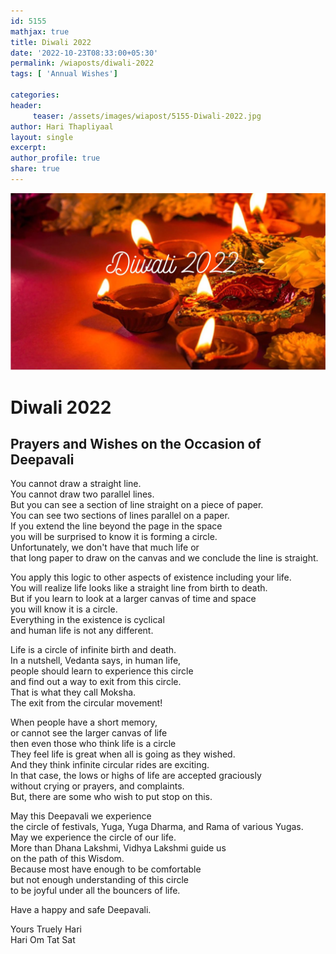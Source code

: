 ```yaml
--- 
id: 5155
mathjax: true  
title: Diwali 2022
date: '2022-10-23T08:33:00+05:30'
permalink: /wiaposts/diwali-2022
tags: [ 'Annual Wishes']

categories: 
header:
     teaser: /assets/images/wiapost/5155-Diwali-2022.jpg
author: Hari Thapliyaal 
layout: single 
excerpt:  
author_profile: true 
share: true 
---
```


![Diwali 2022](/assets/images/wiapost/5155-Diwali-2022.jpg)        
     
# Diwali 2022    
    
## Prayers and Wishes on the Occasion of Deepavali   
   
You cannot draw a straight line.  
You cannot draw two parallel lines.  
But you can see a section of line straight on a piece of paper.  
You can see two sections of lines parallel on a paper.  
If you extend the line beyond the page in the space  
you will be surprised to know it is forming a circle.  
Unfortunately, we don't have that much life or  
that long paper to draw on the canvas and we conclude the line is straight.  

You apply this logic to other aspects of existence including your life.  
You will realize life looks like a straight line from birth to death.  
But if you learn to look at a larger canvas of time and space  
you will know it is a circle.  
Everything in the existence is cyclical  
and human life is not any different.  

Life is a circle of infinite birth and death.  
In a nutshell, Vedanta says, in human life,  
people should learn to experience this circle  
and find out a way to exit from this circle.  
That is what they call Moksha.  
The exit from the circular movement!  

When people have a short memory,  
or cannot see the larger canvas of life  
then even those who think life is a circle  
They feel life is great when all is going as they wished.  
And they think infinite circular rides are exciting.  
In that case, the lows or highs of life are accepted graciously  
without crying or prayers, and complaints.  
But, there are some who wish to put stop on this.  

May this Deepavali we experience  
the circle of festivals, Yuga, Yuga Dharma, and Rama of various Yugas.  
May we experience the circle of our life.  
More than Dhana Lakshmi, Vidhya Lakshmi guide us  
on the path of this Wisdom.  
Because most have enough to be comfortable  
but not enough understanding of this circle  
to be joyful under all the bouncers of life.  

Have a happy and safe Deepavali.  

Yours Truely Hari  
Hari Om Tat Sat  

